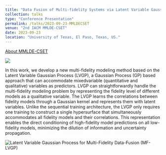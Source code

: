 ```yaml
---
title: "Data Fusion of Multi-fidelity Systems via Latent Variable Gaussian Process for Active Learning Applications"
collection: talks
type: "Conference Presentation"
permalink: /talks/2023-09-23-MMLDECSET
venue: "2nd IACM MMLDE-CSET"
date: 2023-09-23
location: "University of Texas, El Paso, Texas, US."
---
```


[About MMLDE-CSET](https://www.utep.edu/engineering/mmlde/)



<img src="https://yiping514.github.io/chenyp.github.io/images/2023_MMLDE.jpg">


In this work, we develop a new multi-fidelity modeling method based on the Latent Variable Gaussian Process (LVGP), a Gaussian Process (GP) based approach that can accommodate mixedvariable (quantitative and qualitative) variables as predictors. LVGP can straightforwardly handle the multi-fidelity modeling problem by representing the fidelity level of different models as a qualitative variable. The LVGP learns the correlations between fidelity models through a Gaussian kernel and represents them with latent variables. Unlike the sequential training architecture, the LVGP only requires one training to construct a single hypersurface that simultaneously accommodates all fidelity models and their correlations. This representation enables the direct conditioning of high-fidelity model predictions on all low-fidelity models, minimizing the dilution of information and uncertainty propagation.

<img src="https://yiping514.github.io/chenyp.github.io/publications_conf_abs/MFLVGP.png" alt="Latent Variable Gaussian Process for Multi-Fidelity Data-Fusion (MF-LVGP)">
